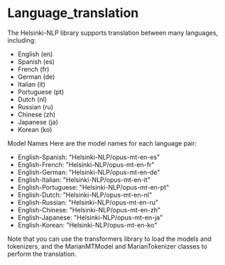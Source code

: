 # Language_translation
The Helsinki-NLP library supports translation between many languages, including:

- English (en)
- Spanish (es)
- French (fr)
- German (de)
- Italian (it)
- Portuguese (pt)
- Dutch (nl)
- Russian (ru)
- Chinese (zh)
- Japanese (ja)
- Korean (ko)

Model Names
Here are the model names for each language pair:

- English-Spanish: "Helsinki-NLP/opus-mt-en-es"
- English-French: "Helsinki-NLP/opus-mt-en-fr"
- English-German: "Helsinki-NLP/opus-mt-en-de"
- English-Italian: "Helsinki-NLP/opus-mt-en-it"
- English-Portuguese: "Helsinki-NLP/opus-mt-en-pt"
- English-Dutch: "Helsinki-NLP/opus-mt-en-nl"
- English-Russian: "Helsinki-NLP/opus-mt-en-ru"
- English-Chinese: "Helsinki-NLP/opus-mt-en-zh"
- English-Japanese: "Helsinki-NLP/opus-mt-en-ja"
- English-Korean: "Helsinki-NLP/opus-mt-en-ko"

Note that you can use the transformers library to load the models and tokenizers, and the MarianMTModel and MarianTokenizer classes to perform the translation.
